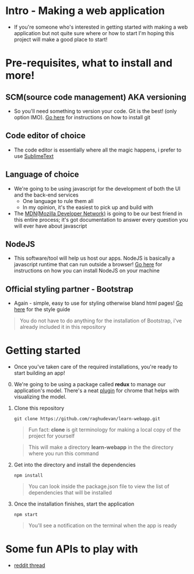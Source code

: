 # Intro - Making a web application
* If you're someone who's interested in getting started with making a web application but not quite sure where or how to start I'm hoping this project will make a good place to start!

# Pre-requisites, what to install and more!

## SCM(source code management) AKA versioning
* So you'll need something to version your code. Git is the best! (only option IMO). [Go here](https://github.com/raghudevan/learn-webapp/blob/master/docs/git/installation.md) for instructions on how to install git


## Code editor of choice
* The code editor is essentially where all the magic happens, i prefer to use [SublimeText](https://github.com/raghudevan/learn-webapp/blob/master/docs/sublime-text/installation.md)


## Language of choice
* We're going to be using javascript for the development of both the UI and the back-end services
    - One language to rule them all
    - In my opinion, it's the easiest to pick up and build with
* The [MDN(Mozilla Developer Network)](https://developer.mozilla.org/en-US/) is going to be our best friend in this entire process; it's got documentation to answer every question you will ever have about javascript


## NodeJS
* This software/tool will help us host our apps. NodeJS is basically a javascript runtime that can run outside a browser! [Go here](https://github.com/raghudevan/learn-webapp/blob/master/docs/node/installation.md) for instructions on how you can install NodeJS on your machine

## Official styling partner - Bootstrap
* Again - simple, easy to use for styling otherwise bland html pages! [Go here](http://getbootstrap.com/css) for the style guide

> You do not have to do anything for the installation of Bootstrap, i've already included it in this repository


# Getting started
* Once you've taken care of the required installations, you're ready to start building an app!

0. We're going to be using a package called **redux** to manage our application's model. There's a neat [plugin](https://chrome.google.com/webstore/detail/redux-devtools/lmhkpmbekcpmknklioeibfkpmmfibljd?hl=entire) for chrome that helps with visualizing the model.

1. Clone this repository

    ```
    git clone https://github.com/raghudevan/learn-webapp.git
    ```

    > Fun fact: **clone** is git terminology for making a local copy of the project for yourself

    > This will make a directory **learn-webapp** in the the directory where you run this command

2. Get into the directory and install the dependencies

    ```
    npm install
    ```

    > You can look inside the package.json file to view the list of dependencies that will be installed

3. Once the installation finishes, start the application

    ```
    npm start
    ```

    > You'll see a notification on the terminal when the app is ready

# Some fun APIs to play with
* [reddit thread](https://www.reddit.com/r/webdev/comments/3wrswc/what_are_some_fun_apis_to_play_with/)